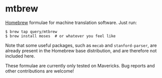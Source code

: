 # mtbrew

[Homebrew](http://brew.sh/) formulae for machine translation software.
Just run:

    $ brew tap query/mtbrew
    $ brew install moses  # or whatever you feel like

Note that some useful packages, such as `mecab` and `stanford-parser`,
are already present in the Homebrew base distribution, and are therefore
not included here.

These formulae are currently only tested on Mavericks.
Bug reports and other contributions are welcome!
